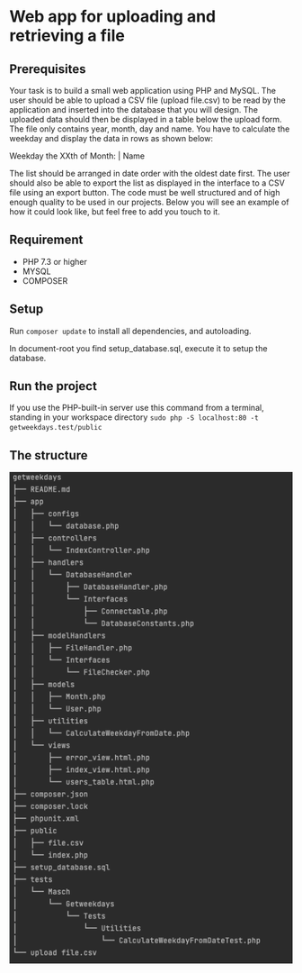 # Web app for uploading and retrieving a file

## Prerequisites   

Your task is to build a small web application using PHP and MySQL. The user should be able to upload a CSV file (upload file.csv) to be read by the application and inserted into the database that you will design.
The uploaded data should then be displayed in a table below the upload form. The file only contains year, month, day and name. You have to calculate the weekday and display the data in rows as shown below:

Weekday the XXth of Month:  | Name


The list should be arranged in date order with the oldest date first.
The user should also be able to export the list as displayed in the interface to a CSV file using an export button.
The code must be well structured and of high enough quality to be used in our projects. Below you will see an example of how it could look like, but feel free to add you touch to it.


## Requirement

* PHP 7.3 or higher
* MYSQL
* COMPOSER

## Setup

Run `composer update` to install all dependencies, and autoloading.

In document-root you find setup_database.sql, execute it to setup the database.

## Run the project

If you use the PHP-built-in server use this command from a terminal, standing in your workspace directory  `sudo php -S localhost:80 -t getweekdays.test/public`
 
## The structure

![tree.png](public%2Fimages%2Ftree.png)

